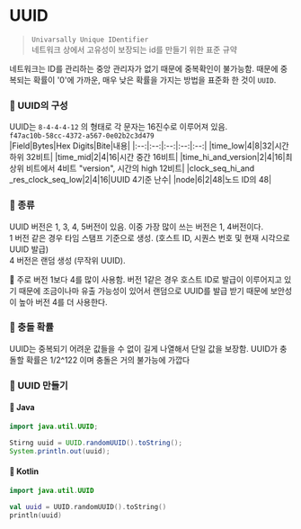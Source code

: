 # UUID
> `Univarsally Unique IDentifier `  
> 네트워크 상에서 고유성이 보장되는 id를 만들기 위한 표준 규약

네트워크는 ID를 관리하는 중앙 관리자가 없기 때문에 중복확인이 불가능함. 때문에 중복되는 확률이 '0'에 가까운, 매우 낮은 확률을 가지는 방법을 표준화 한 것이 `UUID`. 

### 📌 UUID의 구성
UUID는 `8-4-4-4-12` 의 형태로 각 문자는 16진수로 이루어져 있음.  
`f47ac10b-58cc-4372-a567-0e02b2c3d479`  
|Field|Bytes|Hex Digits|Bite|내용|
|:--:|:--:|:--:|:--:|:--:|
|time_low|4|8|32|시간 하위 32비트|
|time_mid|2|4|16|시간 중간 16비트|
|time_hi_and_version|2|4|16|최상위 비트에서 4비트 "version", 시간의 high 12비트|
|clock_seq_hi_and  _res_clock_seq_low|2|4|16|UUID 4기준 난수|
|node|6|2|48|노드 ID의 48|

### 📌 종류
UUID 버전은 1, 3, 4, 5버전이 있음. 이중 가장 많이 쓰는 버전은 1, 4버전이다.  
1 버전 같은 경우 타임 스탬프 기준으로 생성. (호스트 ID, 시퀀스 번호 및 현재 시각으로 UUID 발급)  
4 버전은 랜덤 생성 (무작위 UUID).

📎 주로 버전 1보다 4를 많이 사용함. 버전 1같은 경우 호스트 ID로 발급이 이루어지고 있기 때문에 조금이나마 유출 가능성이 있어서 랜덤으로 UUID를 발급 받기 때문에 보안성이 높아 버전 4를 더 사용한다.

### 📌 충돌 확률
UUID는 중복되기 어려운 값들을 수 없이 길게 나열해서 단일 값을 보장함. UUID가 충돌할 확률은 1/2^122 이며 충돌은 거의 불가능에 가깝다

### 📌 UUID 만들기
#### 📎 Java
```java
import java.util.UUID;

Stirng uuid = UUID.randomUUID().toString();
System.println.out(uuid);
```

#### 📎 Kotlin
```kotlin
import java.util.UUID

val uuid = UUID.randomUUID().toString()
println(uuid)
```